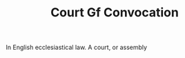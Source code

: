 ---
title: Court Gf Convocation
letter: C
permalink: "/definitions/bld-court-gf-convocation.html"
body: In English ecclesiastical law. A court, or assembly
published_at: '2018-07-07'
source: Black's Law Dictionary 2nd Ed (1910)
layout: post
---